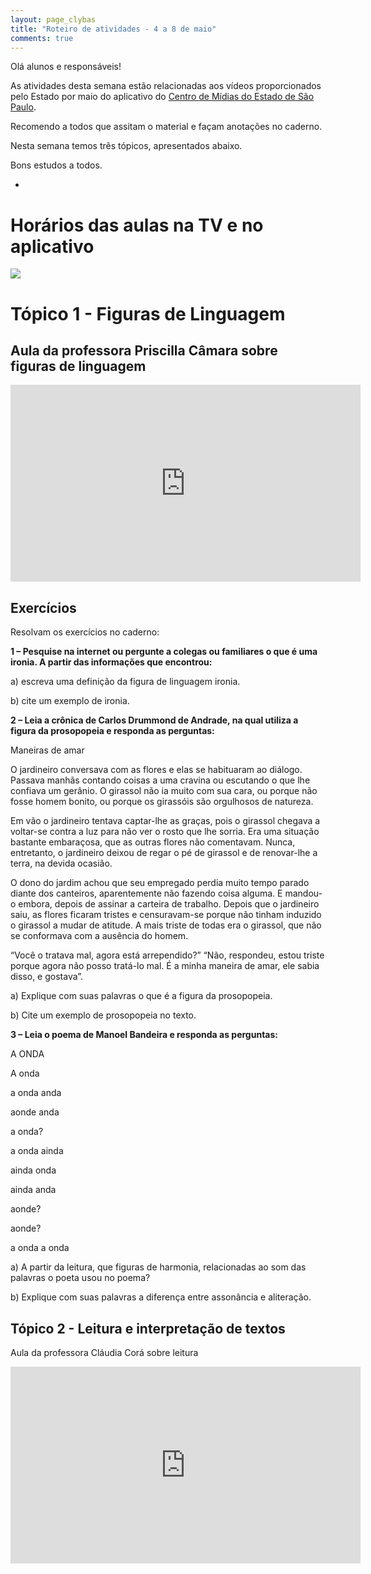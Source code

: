 ```yaml
---
layout: page_clybas
title: "Roteiro de atividades - 4 a 8 de maio"
comments: true
---
```


Olá alunos e responsáveis!

As atividades desta semana estão relacionadas aos vídeos proporcionados pelo Estado por maio do aplicativo do [Centro de Mídias do Estado de São Paulo](https://centrodemidiasp.educacao.sp.gov.br/).

Recomendo a todos que assitam o material e façam anotações no caderno.

Nesta semana temos três tópicos, apresentados abaixo.

Bons estudos a todos.

-

# Horários das aulas na TV e no aplicativo

![]({{site.baseurl}}/{{site.img_path}}/clybas/semana_dois_horarios.jpg)

# Tópico 1 - Figuras de Linguagem

## Aula da professora Priscilla Câmara sobre figuras de linguagem

<iframe width="560" height="315" src="https://www.youtube.com/embed/llyDvuEAK90?start=330" frameborder="0" allow="accelerometer; autoplay; encrypted-media; gyroscope; picture-in-picture" allowfullscreen></iframe>

## Exercícios

Resolvam os exercícios no caderno:

**1 – Pesquise na internet ou pergunte a colegas ou familiares o que é uma ironia. A partir das informações que encontrou:**

a)	escreva uma definição da figura de linguagem ironia.

b)	cite um exemplo de ironia.

**2 – Leia a crônica de Carlos Drummond de Andrade, na qual utiliza a figura da prosopopeia e responda as perguntas:**

Maneiras de amar

O jardineiro conversava com as flores e elas se habituaram ao diálogo. Passava manhãs contando coisas a uma cravina ou escutando o que lhe confiava um gerânio. O girassol não ia muito com sua cara, ou porque não fosse homem bonito, ou porque os girassóis são orgulhosos de natureza.

Em vão o jardineiro tentava captar-lhe as graças, pois o girassol chegava a voltar-se contra a luz para não ver o rosto que lhe sorria. Era uma situação bastante embaraçosa, que as outras flores não comentavam. Nunca, entretanto, o jardineiro deixou de regar o pé de girassol e de renovar-lhe a terra, na devida ocasião.

O dono do jardim achou que seu empregado perdia muito tempo parado diante dos canteiros, aparentemente não fazendo coisa alguma. E mandou-o embora, depois de assinar a carteira de trabalho.
Depois que o jardineiro saiu, as flores ficaram tristes e censuravam-se porque não tinham induzido o girassol a mudar de atitude. A mais triste de todas era o girassol, que não se conformava com a ausência do homem. 

“Você o tratava mal, agora está arrependido?” “Não, respondeu, estou triste porque agora não posso tratá-lo mal. É a minha maneira de amar, ele sabia disso, e gostava”.

a)	Explique com suas palavras o que é a figura da prosopopeia.

b)	Cite um exemplo de prosopopeia no texto.

**3 – Leia o poema de Manoel Bandeira e responda as perguntas:**

A ONDA

A onda

a onda anda

aonde anda

a onda?

a onda ainda

ainda onda

ainda anda

aonde?

aonde?

a onda a onda

a)	A partir da leitura, que figuras de harmonia, relacionadas ao som das palavras o poeta usou no poema?

b)	Explique com suas palavras a diferença entre assonância e aliteração.

## Tópico 2 - Leitura e interpretação de textos

Aula da professora Cláudia Corá sobre leitura

<iframe width="560" height="315" src="https://www.youtube.com/embed/eE_TqLx4Lx0?start=303" frameborder="0" allow="accelerometer; autoplay; encrypted-media; gyroscope; picture-in-picture" allowfullscreen></iframe>
